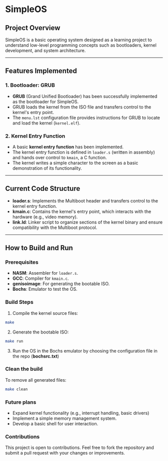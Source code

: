 # SimpleOS

## Project Overview
SimpleOS is a basic operating system designed as a learning project to understand low-level programming concepts such as bootloaders, kernel development, and system architecture.

---

## Features Implemented

### 1. Bootloader: GRUB
- **GRUB** (Grand Unified Bootloader) has been successfully implemented as the bootloader for SimpleOS.
- GRUB loads the kernel from the ISO file and transfers control to the kernel's entry point.
- The `menu.lst` configuration file provides instructions for GRUB to locate and load the kernel (`kernel.elf`).

### 2. Kernel Entry Function
- A basic **kernel entry function** has been implemented.
- The kernel entry function is defined in `loader.s` (written in assembly) and hands over control to `kmain`, a C function.
- The kernel writes a simple character to the screen as a basic demonstration of its functionality.

---

## Current Code Structure
- **loader.s**: Implements the Multiboot header and transfers control to the kernel entry function.
- **kmain.c**: Contains the kernel's entry point, which interacts with the hardware (e.g., video memory).
- **link.ld**: Linker script to organize sections of the kernel binary and ensure compatibility with the Multiboot protocol.

---

## How to Build and Run

### Prerequisites
- **NASM**: Assembler for `loader.s`.
- **GCC**: Compiler for `kmain.c`.
- **genisoimage**: For generating the bootable ISO.
- **Bochs**: Emulator to test the OS.

### Build Steps
1. Compile the kernel source files:
```bash
make
```
2. Generate the bootable ISO:
```bash
make run
```
3. Run the OS in the Bochs emulator by choosing the configuration file in the repo (**bochsrc.txt**)

### Clean the build
To remove all generated files:
```bash
make clean
```

### Future plans
- Expand kernel functionality (e.g., interrupt handling, basic drivers)
- Implement a simple memory management system.
- Develop a basic shell for user interaction.

### Contributions
This project is open to contributions. Feel free to fork the repository and submit a pull request with your changes or improvements.
